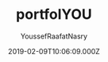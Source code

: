 ---
title: portfolYOU
github: https://github.com/YoussefRaafatNasry/portfolYOU
demo: https://youssefraafatnasry.github.io/portfolYOU/
author: YoussefRaafatNasry
ssg:
  - Jekyll
cms:
  - Markdown
date: 2019-02-09T10:06:09.000Z
description: A beautiful portfolio Jekyll theme that works with GitHub Pages.
draft: true
publish_date: '2019-02-09T10:06:09Z'
update_date: '2022-05-22T15:00:19Z'
github_star: 748
github_fork: 446
---